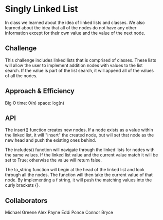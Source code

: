 # Singly Linked List

In class we learned about the idea of linked lists and classes. We also learned about the idea that all of the nodes do not have any other information except for their own value and the value of the next node.

## Challenge

This challenge includes linked lists that is comprised of classes. These lists will allow the user to implement addition nodes with values to the list search. If the value is part of the list search, it will append all of the values of all the nodes.

## Approach & Efficiency

Big O
time: 0(n)
space: log(n)

## API

The insert() function creates new nodes. If a node exists as a value within the linked list, it will "insert" the created node, but will set that node as the new head and push the existing ones behind.

The includes() function will navigate through the linked lists for nodes with the same values. If the linked list value and the current value match it will be set to True; otherwise the value will return false.

The to_string function will begin at the head of the linked list and look through all the nodes. The function will then take the current value of that node. By implementing a f string, it will push the matching values into the curly brackets {}.

## Collaborators

Michael Greene
Alex Payne
Eddi Ponce
Connor Bryce
